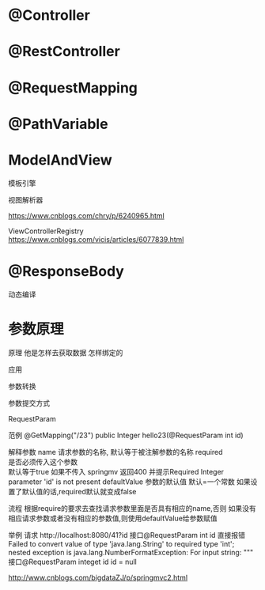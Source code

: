 




# @Controller


# @RestController


# @RequestMapping

# @PathVariable


# ModelAndView

模板引擎

视图解析器

https://www.cnblogs.com/chry/p/6240965.html

ViewControllerRegistry
https://www.cnblogs.com/vicis/articles/6077839.html

# @ResponseBody



动态编译


#  参数原理

原理
他是怎样去获取数据
怎样绑定的

应用



参数转换


参数提交方式


RequestParam

范例
 	@GetMapping("/23")
    	public Integer hello23(@RequestParam int id) 

解释参数
name
请求参数的名称,
默认等于被注解参数的名称
required  
是否必须传入这个参数  
默认等于true 
如果不传入 springmv 返回400  并提示Required Integer parameter 'id' is not present
defaultValue
参数的默认值
默认=一个常数
如果设置了默认值的话,required默认就变成false

流程
根据require的要求去查找请求参数里面是否具有相应的name,否则
如果没有相应请求参数或者没有相应的参数值,则使用defaultValue给参数赋值


举例
请求 http://localhost:8080/41?id
接口@RequestParam int id
直接报错
Failed to convert value of type 'java.lang.String' to required type 'int'; 
nested exception is java.lang.NumberFormatException: For input string: \"\""
接口@RequestParam integet id
id = null




http://www.cnblogs.com/bigdataZJ/p/springmvc2.html





